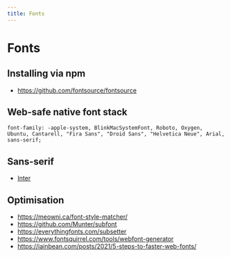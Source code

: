 ```yaml
---
title: Fonts
---
```


# Fonts

## Installing via npm

- https://github.com/fontsource/fontsource

## Web-safe native font stack

```
font-family: -apple-system, BlinkMacSystemFont, Roboto, Oxygen, Ubuntu, Cantarell, "Fira Sans", "Droid Sans", "Helvetica Neue", Arial, sans-serif;
```

## Sans-serif

- [Inter](https://rsms.me/inter/)

## Optimisation

- https://meowni.ca/font-style-matcher/
- https://github.com/Munter/subfont
- https://everythingfonts.com/subsetter
- https://www.fontsquirrel.com/tools/webfont-generator
- https://iainbean.com/posts/2021/5-steps-to-faster-web-fonts/
